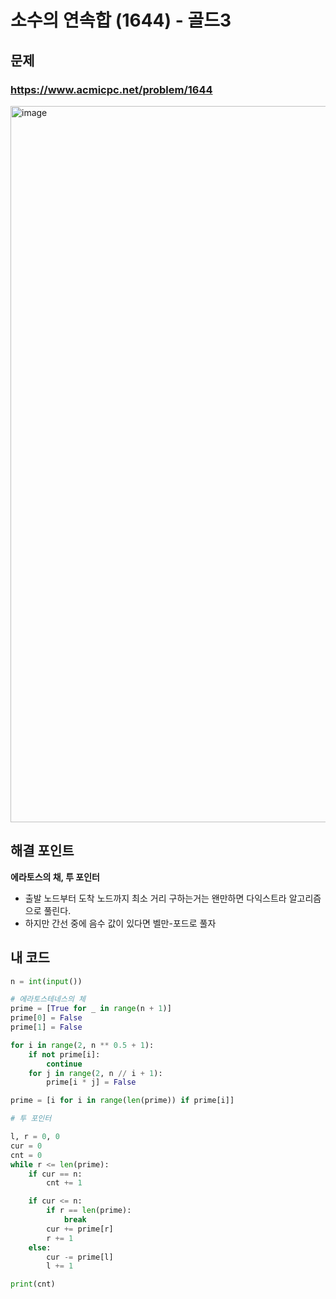 # 소수의 연속합  (1644) - 골드3

## 문제 
### https://www.acmicpc.net/problem/1644
<img width="1146" alt="image" src="https://user-images.githubusercontent.com/72330884/191724782-77754685-a990-48f4-a43f-1576de7b9233.png">

## 해결 포인트
**에라토스의 채, 투 포인터**
- 출발 노드부터 도착 노드까지 최소 거리 구하는거는 왠만하면 다익스트라 알고리즘으로 풀린다.
- 하지만 간선 중에 음수 값이 있다면 벨만-포드로 풀자

## 내 코드
```python
n = int(input())

# 에라토스테네스의 체
prime = [True for _ in range(n + 1)]
prime[0] = False
prime[1] = False

for i in range(2, n ** 0.5 + 1):
    if not prime[i]:
        continue
    for j in range(2, n // i + 1):
        prime[i * j] = False

prime = [i for i in range(len(prime)) if prime[i]]

# 투 포인터

l, r = 0, 0
cur = 0
cnt = 0
while r <= len(prime):
    if cur == n:
        cnt += 1

    if cur <= n:
        if r == len(prime):
            break
        cur += prime[r]
        r += 1
    else:
        cur -= prime[l]
        l += 1

print(cnt)
```
